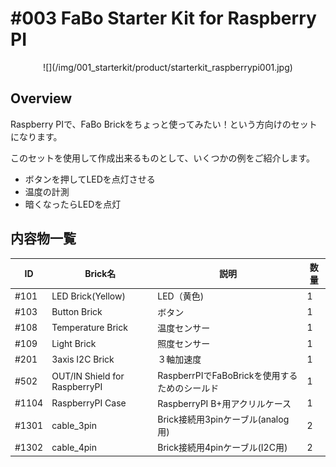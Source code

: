 # #003 FaBo Starter Kit for Raspberry PI

<center>
![](/img/001_starterkit/product/starterkit_raspberrypi001.jpg)
<!--COLORME-->
</center>

## Overview
Raspberry PIで、FaBo Brickをちょっと使ってみたい！という方向けのセットになります。

このセットを使用して作成出来るものとして、いくつかの例をご紹介します。
- ボタンを押してLEDを点灯させる
- 温度の計測
- 暗くなったらLEDを点灯

## 内容物一覧

|ID|Brick名|説明|数量|
|--|--|--|--|
|#101|LED Brick(Yellow)|LED（黄色)|1|
|#103|Button Brick|ボタン|1|
|#108|Temperature Brick|温度センサー|1|
|#109|Light Brick|照度センサー|1|
|#201|3axis I2C Brick|３軸加速度|1|
|#502|OUT/IN Shield for RaspberryPI|RaspberrPIでFaBoBrickを使用するためのシールド|1|
|#1104|RaspberryPI Case|RaspberryPI B+用アクリルケース|1|
|#1301|cable_3pin|Brick接続用3pinケーブル(analog用)|2|
|#1302|cable_4pin|Brick接続用4pinケーブル(I2C用)|2|
